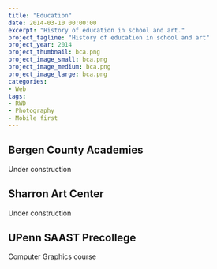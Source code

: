 ```yaml
---
title: "Education"
date: 2014-03-10 00:00:00
excerpt: "History of education in school and art."
project_tagline: "History of education in school and art"
project_year: 2014
project_thumbnail: bca.png
project_image_small: bca.png
project_image_medium: bca.png
project_image_large: bca.png
categories:
- Web
tags:
- RWD
- Photography
- Mobile first
---
```


## Bergen County Academies

Under construction

## Sharron Art Center

Under construction

## UPenn SAAST Precollege

Computer Graphics course